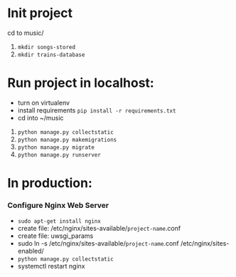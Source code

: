 # Init project
cd to music/
1. `mkdir songs-stored`
2. `mkdir trains-database`


# Run project in localhost:
- turn on virtualenv
- install requirements `pip install -r requirements.txt`
- cd into ~/music
1. `python manage.py collectstatic`
2. `python manage.py makemigrations`
3. `python manage.py migrate`
4. `python manage.py runserver`


# In production:

### Configure Nginx Web Server

- `sudo apt-get install nginx`
- create file: /etc/nginx/sites-available/`project-name`.conf
- create file: uwsgi_params
- sudo ln -s /etc/nginx/sites-available/`project-name`.conf /etc/nginx/sites-enabled/
- `python manage.py collectstatic`
- systemctl restart nginx
